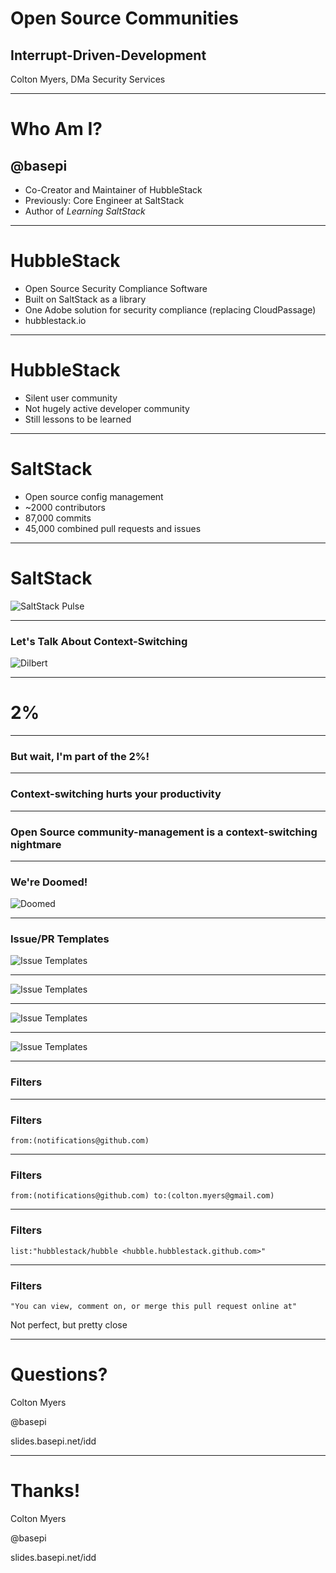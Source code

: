 # Open Source Communities

## Interrupt-Driven-Development

Colton Myers, DMa Security Services

---

# Who Am I?

## @basepi

* Co-Creator and Maintainer of HubbleStack
* Previously: Core Engineer at SaltStack
* Author of _Learning SaltStack_

---

# HubbleStack

* Open Source Security Compliance Software
* Built on SaltStack as a library
* One Adobe solution for security compliance (replacing CloudPassage)
* hubblestack.io

---

# HubbleStack

* Silent user community
* Not hugely active developer community
* Still lessons to be learned

---

# SaltStack

* Open source config management
* ~2000 contributors
* 87,000 commits
* 45,000 combined pull requests and issues

---

# SaltStack

![SaltStack Pulse](images/pulse.png)

---

### Let's Talk About Context-Switching

![Dilbert](images/dilbert.gif)

---

# 2%

---

### But wait, I'm part of the 2%!

---

### Context-switching hurts your productivity

---

### Open Source community-management is a context-switching nightmare

---

### We're Doomed!

![Doomed](images/doomed.gif)

---

### Issue/PR Templates

![Issue Templates](images/templates1.jpeg)

---

![Issue Templates](images/templates2.jpeg)

---

![Issue Templates](images/templates3.jpeg)

---

![Issue Templates](images/templates4.png)

---

### Filters

---

### Filters

```
from:(notifications@github.com)
```

---

### Filters

```
from:(notifications@github.com) to:(colton.myers@gmail.com)
```

---

### Filters

```
list:"hubblestack/hubble <hubble.hubblestack.github.com>"
```

---

### Filters

```
"You can view, comment on, or merge this pull request online at"
```

Not perfect, but pretty close

---

# Questions?

Colton Myers

@basepi

slides.basepi.net/idd

---

# Thanks!

Colton Myers

@basepi

slides.basepi.net/idd
